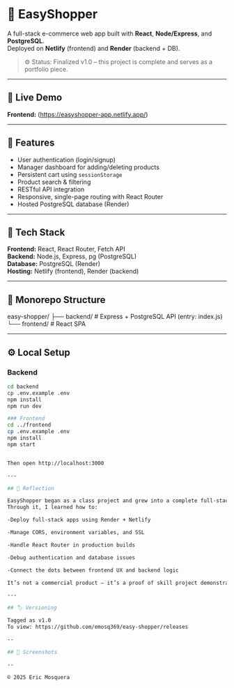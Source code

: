 # 🛒 EasyShopper

A full-stack e-commerce web app built with **React**, **Node/Express**, and **PostgreSQL**.  
Deployed on **Netlify** (frontend) and **Render** (backend + DB).

> ⚙️ Status: Finalized v1.0 – this project is complete and serves as a portfolio piece.

---

## 🚀 Live Demo
**Frontend:** (https://easyshopper-app.netlify.app/)

---

## 🧠 Features
- User authentication (login/signup)
- Manager dashboard for adding/deleting products
- Persistent cart using `sessionStorage`
- Product search & filtering
- RESTful API integration
- Responsive, single-page routing with React Router
- Hosted PostgreSQL database (Render)

---

## 🧰 Tech Stack
**Frontend:** React, React Router, Fetch API  
**Backend:** Node.js, Express, pg (PostgreSQL)  
**Database:** PostgreSQL (Render)  
**Hosting:** Netlify (frontend), Render (backend)

---

## 🧩 Monorepo Structure
easy-shopper/
├── backend/ # Express + PostgreSQL API (entry: index.js)
└── frontend/ # React SPA

---

## ⚙️ Local Setup

### Backend
```bash
cd backend
cp .env.example .env
npm install
npm run dev

### Frontend
cd ../frontend
cp .env.example .env
npm install
npm start


Then open http://localhost:3000

---

## 💬 Reflection

EasyShopper began as a class project and grew into a complete full-stack app with real hosting and a working database.
Through it, I learned how to:

-Deploy full-stack apps using Render + Netlify

-Manage CORS, environment variables, and SSL

-Handle React Router in production builds

-Debug authentication and database issues

-Connect the dots between frontend UX and backend logic

It’s not a commercial product — it’s a proof of skill project demonstrating end-to-end execution.

---

## 🏷️ Versioning

Tagged as v1.0
To view: https://github.com/emosq369/easy-shopper/releases

--

## 📸 Screenshots

--

© 2025 Eric Mosquera



